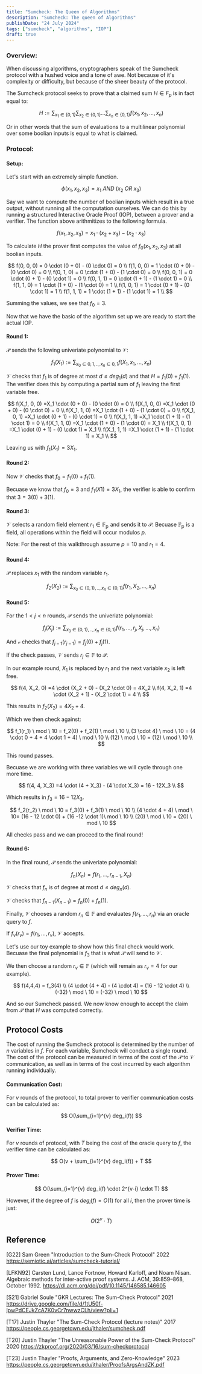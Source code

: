 ```yaml
---
title: "Sumcheck: The Queen of Algorithms"
description: "Sumcheck: The queen of Algorithms"
publishDate: "24 July 2024"
tags: ["sumcheck", "algorithms", "IOP"]
draft: true 
---
```


### Overview:

When discussing algorithms, cryptographers speak of the Sumcheck protocol with a hushed voice and a tone of awe.  Not because of it's complexity or difficulty, but because of the sheer beauty of the protocol.

The Sumcheck protocol seeks to prove that a claimed sum $H \in F_p$ is in fact equal to:

$$
H := \sum_{x_1 \in \{0,1\}} \sum_{x_2 \in \{0,1\}}... \sum_{x_n \in \{0,1\}} f(x_1, x_2,...,x_n)
$$

Or in other words that the sum of evaluations to a multilinear polynomial over some boolian inputs is equal to what is claimed.

### Protocol:

#### Setup:

Let's start with an extremely simple function.

$$
\phi(x_1, x_2, x_3) = x_1 \ AND \ (x_2 \ OR \ x_3)
$$

Say we want to compute the number of boolian inputs which result in a true output, without running all the computation ourselves.  We can do this by running a structured Interactive Oracle Proof (IOP), between a prover and a verifier.  The function above arithmitizes to the following formula.

$$
f(x_1, x_2, x_3) = x_1 \cdot (x_2 + x_3) - (x_2 \cdot x_3)
$$

To calculate $H$ the prover first computes the value of $f_0(x_1, x_2, x_3)$ at all boolian inputs.

$$
f(0, 0, 0) = 0 \cdot (0 + 0) - (0 \cdot 0) = 0 \\
f(1, 0, 0) = 1 \cdot (0 + 0) - (0 \cdot 0) = 0 \\
f(0, 1, 0) = 0 \cdot (1 + 0) - (1 \cdot 0) = 0 \\
f(0, 0, 1) = 0 \cdot (0 + 1) - (0 \cdot 1) = 0 \\ 
f(0, 1, 1) = 0 \cdot (1 + 1) - (1 \cdot 1) = 0 \\ 
f(1, 1, 0) = 1 \cdot (1 + 0) - (1 \cdot 0) = 1 \\ 
f(1, 0, 1) = 1 \cdot (0 + 1) - (0 \cdot 1) = 1 \\
f(1, 1, 1) = 1 \cdot (1 + 1) - (1 \cdot 1) = 1 \\
$$

Summing the values, we see that $f_0 = 3$.

Now that we have the basic of the algorithm set up we are ready to start the actual IOP.

#### Round 1:

$\mathcal{P}$ sends the following univeriate polynomial to $\mathcal{V}$:

$$
f_1(X_1) := \sum_{x_0 \in {0,1},.., x_n \in {0,1}} f(X_1, x_1,..., x_n)
$$

$\mathcal{V}$ checks that $f_1$ is of degree at most $d \le deg_1(d)$ and that $H = f_1(0) + f_1(1)$.  The verifier does this by computing a partial sum of $f_1$ leaving the first variable free.

$$
f(X_1, 0, 0) =X_1  \cdot (0 + 0) - (0 \cdot 0) = 0   \\
f(X_1, 0, 0) =X_1  \cdot (0 + 0) - (0 \cdot 0) = 0   \\
f(X_1, 1, 0) =X_1  \cdot (1 + 0) - (1 \cdot 0) = 0   \\
f(X_1, 0, 1) =X_1  \cdot (0 + 1) - (0 \cdot 1) = 0   \\ 
f(X_1, 1, 1) =X_1  \cdot (1 + 1) - (1 \cdot 1) = 0   \\ 
f(X_1, 1, 0) =X_1  \cdot (1 + 0) - (1 \cdot 0) = X_1 \\ 
f(X_1, 0, 1) =X_1  \cdot (0 + 1) - (0 \cdot 1) = X_1 \\
f(X_1, 1, 1) =X_1  \cdot (1 + 1) - (1 \cdot 1) = X_1 \\
$$

Leaving us with $f_1(X_1) = 3X_1$.

#### Round 2:

Now $\mathcal{V}$ checks that $f_0 = f_1(0) + f_1(1)$.

Becuase we know that $f_0 = 3$ and $f_1(X1) = 3X_1$, the verifier is able to confirm that $3 = 3(0) + 3(1)$.

#### Round 3:

$\mathcal{V}$ selects a random field element $r_1 \in \mathbb{F_p}$ and sends it to $\mathcal{P}$. Becuase $\mathbb{F_p}$ is a field, all operations within the field will occur modulos $p$.

Note: For the rest of this walkthrough assume $p=10$ and $r_1=4$.

#### Round 4:

$\mathcal{P}$ replaces $x_1$ with the random variable $r_1$.

$$
f_2(X_2) := \sum_{x_0 \in \{0,1\},.., x_n \in \{0,1\}} f(r_1, X_2,..., x_n)
$$

#### Round 5:

For the $1 < j < n$ rounds, $\mathcal{P}$ sends the univeriate polynomial:

$$
f_j(X_j) := \sum_{x_0 \in \{0,1\},.., x_n \in \{0,1\}} f(r_1,...,r_j,X_j,..., x_n)
$$

And $\mathcal{v}$ checks that $f_{j-1}(r_{j-1}) = f_j(0) + f_j(1)$.

If the check passes, $\mathcal{V}$ sends $r_j \in \mathbb{F}$ to $\mathcal{P}$.

In our example round, $X_1$ is replaced by $r_1$ and the next variable $x_2$ is left free. 

$$
f(4, X_2, 0) =4  \cdot (X_2 + 0) - (X_2 \cdot 0) = 4X_2 \\
f(4, X_2, 1) =4  \cdot (X_2 + 1) - (X_2 \cdot 1) = 4 \\ 
$$

This results in $f_2(X_2) = 4X_2 + 4$. 

Which we then check against:

$$
f_1(r_1) \ mod \ 10 = f_2(0) + f_2(1) \ mod \ 10 \\
(3 \cdot 4) \ mod \ 10 = (4 \cdot 0 + 4 + 4 \cdot 1 + 4) \ mod \ 10 \\
(12) \ mod \ 10 = (12) \ mod \ 10 \\
$$

This round passes.

Becuase we are working with three variables we will cycle through one more time.

$$
f(4, 4, X_3) =4  \cdot (4 + X_3) - (4 \cdot X_3) = 16 - 12X_3 \\
$$

Which results in $f_3 = 16 - 12X_3$.

$$
f_2(r_2) \ mod \ 10 = f_3(0) + f_3(1) \ mod \ 10 \\
(4 \cdot 4 + 4) \ mod \ 10= (16 - 12 \cdot 0) + (16 -12 \cdot 1)\ mod \ 10 \\
(20) \ mod \ 10 = (20) \ mod \ 10
$$

All checks pass and we can proceed to the final round!

#### Round 6:

In the final round, $\mathcal{P}$ sends the univeriate polynomial:

$$
f_n(X_n) = f(r_1, ..., r_{n-1}, X_n)
$$

$\mathcal{V}$ checks that $f_n$ is of degree at most $d \le deg_n(d)$. 

$\mathcal{V}$ checks that $f_{n-1}(X_{n-1}) = f_n(0) + f_n(1)$.

Finally, $\mathcal{V}$ chooses a random $r_n \in \mathbb{F}$ and evaluates $f(r_1,...,r_n)$ via an oracle query to $f$.

If $f_v(r_v)= f(r_1,...,r_v)$, $\mathcal{V}$ accepts. 

Let's use our toy example to show how this final check would work.  Becuase the final polynomial is $f_3$ that is what $\mathcal{P}$ will send to $\mathcal{V}$.

We then choose a random $r_v \in \mathbb{F}$ (which will remain as $r_v = 4$ for our example).

$$
f(4,4,4) = f_3(4) \\
 (4 \cdot (4 + 4) - (4 \cdot 4) = (16 - 12 \cdot 4) \\ 
 (-32) \ mod \ 10 = (-32) \ mod \ 10
$$

And so our Sumcheck passed.  We now know enough to accept the claim from $\mathcal{P}$ that $H$ was computed correctly. 

## Protocol Costs

The cost of running the Sumcheck protocol is determined by the number of $n$ variables in $f$.  For each variable, Sumcheck will conduct a single round.  The cost of the protocol can be measured in terms of the cost of the $\mathcal{P}$ to $\mathcal{V}$ communication, as well as in terms of the cost incurred by each algorithm running individually. 

#### Communication Cost:

For $v$ rounds of the protocol, to total prover to verifier communication costs can be calculated as:

$$
O(\sum_{i=1}^{v} deg_i(f))
$$

#### Verifier Time:

For $v$ rounds of protocol, with $T$ being the cost of the oracle query to $f$, the verifier time can be calculated as:

$$
O(v + \sum_{i=1}^{v} deg_i(f)) + T
$$

#### Prover Time:

$$
O(\sum_{i=1}^{v} deg_i(f) \cdot 2^{v-i} \cdot T)
$$

However, if the degree of $f$ is $deg_i(f) = O(1)$ for all $i$, then the prover time is just:

$$
O(2^v \cdot T)
$$

## Reference

[G22] Sam Green "Introduction to the Sum-Check Protocol" 2022                        https://semiotic.ai/articles/sumcheck-tutorial/

[LFKN92] Carsten Lund, Lance Fortnow, Howard Karloff, and Noam Nisan. Algebraic methods for inter-active proof systems. J. ACM, 39:859–868, October 1992.
https://dl.acm.org/doi/pdf/10.1145/146585.146605

[S21] Gabriel Soule "GKR Lectures: The Sum-Check Protocol" 2021 https://drive.google.com/file/d/1tU50f-IpwPdCEJkZcA7K0vCr7nwwzCLh/view?pli=1

[T17] Justin Thayler "The Sum-Check Protocol (lecture notes)" 2017 https://people.cs.georgetown.edu/jthaler/sumcheck.pdf

[T20] Justin Thayler "The Unreasonable Power of the Sum-Check  Protocol" 2020
https://zkproof.org/2020/03/16/sum-checkprotocol

[T23] Justin Thayler "Proofs, Arguments, and Zero-Knowledge" 2023 https://people.cs.georgetown.edu/jthaler/ProofsArgsAndZK.pdf
